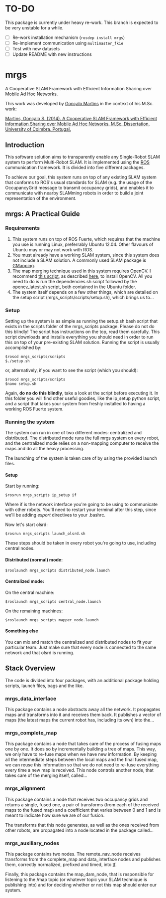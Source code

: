 # TO-DO

This package is currently under heavy re-work. This branch is expected to be very unstable for a while.

- [ ] Re-work installation mechanism (`rosdep install mrgs`)
- [ ] Re-implement communication using `multimaster_fkie`
- [ ] Test with new datasets
- [ ] Update README with new instructions

mrgs
===
A Cooperative SLAM Framework with Efficient Information Sharing over Mobile Ad Hoc Networks.

This work was developed by [Gonçalo Martins](http://ap.isr.uc.pt/?w=people_information&ID=152) in the context of his M.Sc. work:

[Martins, Gonçalo S. (2014). A Cooperative SLAM Framework with Efficient Information Sharing over Mobile Ad Hoc Networks. M.Sc. Dissertation, University of Coimbra, Portugal.](http://mrl.isr.uc.pt/archive/GMartins_dissertation_final.pdf)

## Introduction
This software solution aims to transparently enable any Single-Robot SLAM system to perform Multi-Robot SLAM. It is implemented using the [ROS](http://ros.org) cummunication framework. It is divided into five different packages.

To achieve our goal, this system runs on top of any existing SLAM system that conforms to ROS's usual standards for SLAM (e.g. the usage of the OccupancyGrid message to transmit occupancy grids), and enables it to communicate with nearby SLAMming robots in order to build a joint representation of the environment.

## mrgs: A Practical Guide

### Requirements
1. This system runs on top of ROS Fuerte, which requires that the machine you use is running Linux, preferrably Ubuntu 12.04. Other flavours of Ubuntu may or may not work with ROS.
2. You must already have a working SLAM system, since this system does not include a SLAM solution. A commonly used SLAM package is [GMapping](http://wiki.ros.org/gmapping).
3. The map merging technique used in this system requires OpenCV. I recommend [this script](https://github.com/jayrambhia/Install-OpenCV), as described [here](https://help.ubuntu.com/community/OpenCV), to install OpenCV. All you need to do is run the dependencies.sh script followed by the opencv_latest.sh script, both contained in the Ubuntu folder.
4. The system itself depends on a few other things, which are detailed on the setup script (mrgs_scripts/scripts/setup.sh), which brings us to...


### Setup
Setting up the system is as simple as running the setup.sh bash script that exists in the scripts folder of the mrgs_scripts package. Please do not do this blindly! The script has instructions on the top, read them carefully. This script downloads and installs everything you should need in order to run this on top of your pre-existing SLAM solution. Running the script is usually accomplished by:

    $roscd mrgs_scripts/scripts
    $./setup.sh
    
or, alternatively, if you want to see the script (which you should):

    $roscd mrgs_scripts/scripts
    $nano setup.sh
    
Again, **do no do this blindly**, take a look at the script before executing it. In this folder you will find other useful goodies, like the ip_setup python script, and a script that takes your system from freshly installed to having a working ROS Fuerte system.

### Running the system
The system can run in one of two different modes: centralized and distributed. The distributed mode runs the full mrgs system on every robot, and the centralized mode relies on a non-mapping computer to receive the maps and do all the heavy processing.

The launching of the system is taken care of by using the provided launch files.

#### Setup
Start by running:

    $rosrun mrgs_scripts ip_setup if

Where if is the network interface you're going to be using to communicate with other robots. You'll need to restart your terminal after this step, since we'll be adding _export_ directives to your .bashrc.

Now let's start olsrd:

    $rosrun mrgs_scripts launch_olsrd.sh
    
These steps should be taken in every robot you're going to use, including central nodes.

#### Distributed (normal) mode:

    $roslaunch mrgs_scripts distributed_node.launch
    

#### Centralized mode:
On the central machine:

    $roslaunch mrgs_scripts central_node.launch
    
On the remaining machines:

    $roslaunch mrgs_scripts mapper_node.launch
    

#### Something else

You can mix and match the centralized and distributed nodes to fit your particular team. Just make sure that every node is connected to the same network and that olsrd is running.

## Stack Overview
The code is divided into four packages, with an additional package holding scripts, launch files, bags and the like.

### mrgs_data_interface
This package contains a node abstracts away all the network. It propagates maps and transforms into it and receives them back. It publishes a vector of maps (the latest maps the current robot has, including its own) into the...

### mrgs_complete_map
This package contains a node that takes care of the process of fusing maps one by one. It does so by incrementally building a tree of maps. This way, we only have to re-fuse maps when we have new information. By keeping all the intermediate steps between the local maps and the final fused map, we can reuse this information so that we do not need to re-fuse everything every time a new map is received. This node controls another node, that takes care of the merging itself, called...

### mrgs_alignment
This package contains a node that receives two occupancy grids and returns a single, fused one, a pair of transforms (from each of the received maps to the fused map) and a coefficient that varies between 0 and 1 and is meant to indicate how sure we are of our fusion.

The transforms that this node generates, as well as the ones received from other robots, are propagated into a node located in the package called...

### mrgs_auxiliary_nodes
This package contains two nodes. The remote_nav_node receives transforms from the complete_map and data_interface nodes and publishes them, correctly normalized, prefixed and timed, into [tf](http://wiki.ros.org/tf).

Finally, this package contains the map_dam_node, that is responsible for listening to the /map topic (or whatever topic your SLAM technique is publishing into) and for deciding whether or not this map should enter our system.




